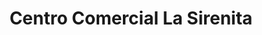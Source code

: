 ---
title: "Centro Comercial La Sirenita"
url: /ciudad-de-matanzas/centro-comercial-la-sirenita/
shop: Einkaufszentrum
---